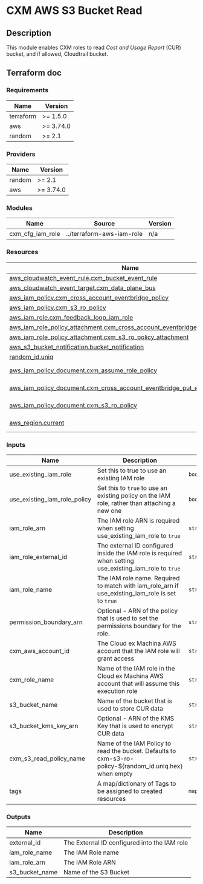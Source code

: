 
# CXM AWS S3 Bucket Read

## Description

This module enables CXM roles to read *Cost and Usage Report* (CUR) bucket, and if allowed, Cloudtrail bucket.

## Terraform doc

<!-- BEGIN_TF_DOCS -->
### Requirements

| Name | Version |
|------|---------|
| terraform | >= 1.5.0 |
| aws | >= 3.74.0 |
| random | >= 2.1 |

### Providers

| Name | Version |
|------|---------|
| random | >= 2.1 |
| aws | >= 3.74.0 |

### Modules

| Name | Source | Version |
|------|--------|---------|
| cxm_cfg_iam_role | ../terraform-aws-iam-role | n/a |

### Resources

| Name | Type |
|------|------|
| [aws_cloudwatch_event_rule.cxm_bucket_event_rule](https://registry.terraform.io/providers/hashicorp/aws/latest/docs/resources/cloudwatch_event_rule) | resource |
| [aws_cloudwatch_event_target.cxm_data_plane_bus](https://registry.terraform.io/providers/hashicorp/aws/latest/docs/resources/cloudwatch_event_target) | resource |
| [aws_iam_policy.cxm_cross_account_eventbridge_policy](https://registry.terraform.io/providers/hashicorp/aws/latest/docs/resources/iam_policy) | resource |
| [aws_iam_policy.cxm_s3_ro_policy](https://registry.terraform.io/providers/hashicorp/aws/latest/docs/resources/iam_policy) | resource |
| [aws_iam_role.cxm_feedback_loop_iam_role](https://registry.terraform.io/providers/hashicorp/aws/latest/docs/resources/iam_role) | resource |
| [aws_iam_role_policy_attachment.cxm_cross_account_eventbridge_policy_attachment](https://registry.terraform.io/providers/hashicorp/aws/latest/docs/resources/iam_role_policy_attachment) | resource |
| [aws_iam_role_policy_attachment.cxm_s3_ro_policy_attachment](https://registry.terraform.io/providers/hashicorp/aws/latest/docs/resources/iam_role_policy_attachment) | resource |
| [aws_s3_bucket_notification.bucket_notification](https://registry.terraform.io/providers/hashicorp/aws/latest/docs/resources/s3_bucket_notification) | resource |
| [random_id.uniq](https://registry.terraform.io/providers/hashicorp/random/latest/docs/resources/id) | resource |
| [aws_iam_policy_document.cxm_assume_role_policy](https://registry.terraform.io/providers/hashicorp/aws/latest/docs/data-sources/iam_policy_document) | data source |
| [aws_iam_policy_document.cxm_cross_account_eventbridge_put_events](https://registry.terraform.io/providers/hashicorp/aws/latest/docs/data-sources/iam_policy_document) | data source |
| [aws_iam_policy_document.cxm_s3_ro_policy](https://registry.terraform.io/providers/hashicorp/aws/latest/docs/data-sources/iam_policy_document) | data source |
| [aws_region.current](https://registry.terraform.io/providers/hashicorp/aws/latest/docs/data-sources/region) | data source |

### Inputs

| Name | Description | Type | Default | Required |
|------|-------------|------|---------|:--------:|
| use_existing_iam_role | Set this to true to use an existing IAM role | `bool` | `false` | no |
| use_existing_iam_role_policy | Set this to `true` to use an existing policy on the IAM role, rather than attaching a new one | `bool` | `false` | no |
| iam_role_arn | The IAM role ARN is required when setting use_existing_iam_role to `true` | `string` | `null` | no |
| iam_role_external_id | The external ID configured inside the IAM role is required when setting use_existing_iam_role to `true` | `string` | `null` | no |
| iam_role_name | The IAM role name. Required to match with iam_role_arn if use_existing_iam_role is set to `true` | `string` | `"cxm-bucket-reader"` | no |
| permission_boundary_arn | Optional - ARN of the policy that is used to set the permissions boundary for the role. | `string` | `null` | no |
| cxm_aws_account_id | The Cloud ex Machina AWS account that the IAM role will grant access | `string` | n/a | yes |
| cxm_role_name | Name of the IAM role in the Cloud ex Machina AWS account that will assume this execution role | `string` | `""` | no |
| s3_bucket_name | Name of the bucket that is used to store CUR data | `string` | n/a | yes |
| s3_bucket_kms_key_arn | Optional - ARN of the KMS Key that is used to encrypt CUR data | `string` | `null` | no |
| cxm_s3_read_policy_name | Name of the IAM Policy to read the bucket. Defaults to cxm-s3-ro-policy-${random_id.uniq.hex} when empty | `string` | `null` | no |
| tags | A map/dictionary of Tags to be assigned to created resources | `map(string)` | `{}` | no |

### Outputs

| Name | Description |
|------|-------------|
| external_id | The External ID configured into the IAM role |
| iam_role_name | The IAM Role name |
| iam_role_arn | The IAM Role ARN |
| s3_bucket_name | Name of the S3 Bucket |
<!-- END_TF_DOCS -->
